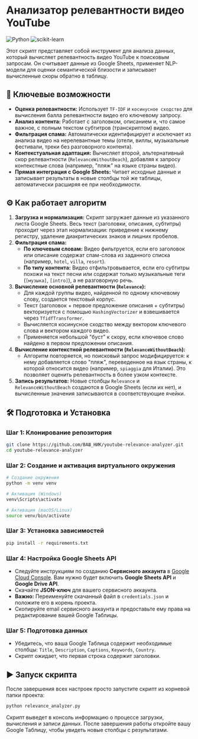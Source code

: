 # Анализатор релевантности видео YouTube

![Python](https://img.shields.io/badge/Python-3.9+-blue.svg) ![scikit-learn](https://img.shields.io/badge/scikit--learn-NLP-orange)

Этот скрипт представляет собой инструмент для анализа данных, который вычисляет релевантность видео YouTube к поисковым запросам. Он считывает данные из Google Sheets, применяет NLP-модели для оценки семантической близости и записывает вычисленные скоры обратно в таблицу.

## 🚀 Ключевые возможности

-   **Оценка релевантности:** Использует `TF-IDF` и `косинусное сходство` для вычисления балла релевантности видео его ключевому запросу.
-   **Анализ контента:** Работает с заголовком, описанием и, что самое важное, с полным текстом субтитров (транскриптом) видео.
-   **Фильтрация спама:** Автоматически идентифицирует и исключает из анализа видео на нерелевантные темы (отели, виллы, музыкальные фестивали, треки без разговорного контента).
-   **Контекстуальная адаптация:** Вычисляет второй, альтернативный скор релевантности (`RelevanceWithoutBeach`), добавляя к запросу контекстные слова (например, "пляж" на языке страны видео).
-   **Прямая интеграция с Google Sheets:** Читает исходные данные и записывает результаты в новые столбцы той же таблицы, автоматически расширяя ее при необходимости.

## ⚙️ Как работает алгоритм

1.  **Загрузка и нормализация:** Скрипт загружает данные из указанного листа Google Sheets. Весь текст (заголовки, описания, субтитры) проходит через этап нормализации: приведение к нижнему регистру, удаление диакритических знаков и лишних пробелов.
2.  **Фильтрация спама:**
    -   **По ключевым словам:** Видео фильтруется, если его заголовок или описание содержат спам-слова из заданного списка (например, `hotel`, `villa`, `resort`).
    -   **По типу контента:** Видео отфильтровывается, если его субтитры похожи на текст песни или содержат только музыкальные теги (`[музыка]`, `[intro]`), а не разговорную речь.
3.  **Вычисление основной релевантности (`Relevance`):**
    -   Для каждой группы видео, найденной по одному ключевому слову, создается текстовый корпус.
    -   Текст (заголовок + первое предложение описания + субтитры) векторизуется с помощью `HashingVectorizer` и взвешивается через `TfidfTransformer`.
    -   Вычисляется косинусное сходство между вектором ключевого слова и вектором каждого видео.
    -   Применяется небольшой "буст" к скору, если ключевое слово найдено в первом предложении описания.
4.  **Вычисление контекстной релевантности (`RelevanceWithoutBeach`):**
    -   Алгоритм повторяется, но поисковый запрос модифицируется: к нему добавляется слово "пляж", переведенное на язык страны, к которой относится видео (например, `spiaggia` для Италии). Это позволяет оценить релевантность в более узком контексте.
5.  **Запись результатов:** Новые столбцы `Relevance` и `RelevanceWithoutBeach` создаются в Google Sheets (если их нет), и вычисленные значения записываются в соответствующие ячейки.

## 🛠️ Подготовка и Установка

### Шаг 1: Клонирование репозитория
```bash
git clone https://github.com/ВАШ_НИК/youtube-relevance-analyzer.git
cd youtube-relevance-analyzer
```

### Шаг 2: Создание и активация виртуального окружения
```bash
# Создание окружения
python -m venv venv

# Активация (Windows)
venv\Scripts\activate

# Активация (macOS/Linux)
source venv/bin/activate
```

### Шаг 3: Установка зависимостей
```bash
pip install -r requirements.txt
```

### Шаг 4: Настройка Google Sheets API
-   Следуйте инструкциям по созданию **Сервисного аккаунта** в [Google Cloud Console](https://console.cloud.google.com/). Вам нужно будет включить **Google Sheets API** и **Google Drive API**.
-   Скачайте **JSON-ключ** для вашего сервисного аккаунта.
-   **Важно:** Переименуйте скачанный файл в `credentials.json` и положите его в корень проекта.
-   Скопируйте email сервисного аккаунта и предоставьте ему права на редактирование вашей Google Таблицы.

### Шаг 5: Подготовка данных
-   Убедитесь, что ваша Google Таблица содержит необходимые столбцы: `Title`, `Description`, `Captions`, `Keywords`, `Country`.
-   Скрипт ожидает, что первая строка содержит заголовки.

## ▶️ Запуск скрипта
После завершения всех настроек просто запустите скрипт из корневой папки проекта:
```bash
python relevance_analyzer.py
```
Скрипт выведет в консоль информацию о процессе загрузки, вычисления и записи данных. После завершения работы откройте вашу Google Таблицу, чтобы увидеть новые столбцы с результатами.

